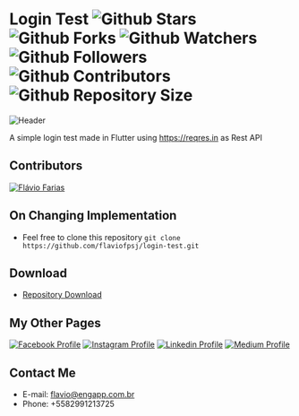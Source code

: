 # Login Test ![Github Stars](https://img.shields.io/github/stars/flaviofpsj/login-test.svg?label=Stars) ![Github Forks](https://img.shields.io/github/forks/flaviofpsj/login-test.svg?label=Forks) ![Github Watchers](https://img.shields.io/github/watchers/flaviofpsj/login-test.svg?label=Watchers) ![Github Followers](https://img.shields.io/github/followers/flaviofpsj.svg?label=Followers) ![Github Contributors](https://img.shields.io/github/contributors/flaviofpsj/login-test.svg?label=Contributors) ![Github Repository Size](https://img.shields.io/github/repo-size/flaviofpsj/login-test.svg?label=Size)

![Header](https://i.imgur.com/cTIuizG.png)

A simple login test made in Flutter using https://reqres.in as Rest API

## Contributors
<a href="https://github.com/flaviofpsj"><img src="https://i.imgur.com/TlK8zDB.png" title="Flávio Farias"></a>

## On Changing Implementation
+ Feel free to clone this repository `git clone https://github.com/flaviofpsj/login-test.git`

## Download
+ [Repository Download](https://github.com/flaviofpsj/login-test/archive/master.zip)

## My Other Pages
<a href="https://www.facebook.com/flaviofpsj"><img src="https://i.imgur.com/bHRTPvs.png" title="Facebook Profile"></a> <a href="https://www.instagram.com/flaviofpsj"><img src="https://i.imgur.com/VrYSoc0.png" title="Instagram Profile"></a> <a href="https://www.linkedin.com/in/flaviofpsj"><img src="https://i.imgur.com/ERL5FFt.png" title="Linkedin Profile"></a> <a href="https://www.medium.com/@flaviofpsj"><img src="https://i.imgur.com/UPR0HtK.png" title="Medium Profile"></a>

## Contact Me
+ E-mail: flavio@engapp.com.br
+ Phone: +5582991213725